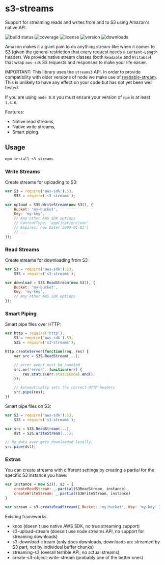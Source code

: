 # s3-streams

Support for streaming reads and writes from and to S3 using Amazon's native API.

![build status](http://img.shields.io/travis/izaakschroeder/s3-streams/master.svg?style=flat)
![coverage](http://img.shields.io/coveralls/izaakschroeder/s3-streams/master.svg?style=flat)
![license](http://img.shields.io/npm/l/s3-streams.svg?style=flat)
![version](http://img.shields.io/npm/v/s3-streams.svg?style=flat)
![downloads](http://img.shields.io/npm/dm/s3-streams.svg?style=flat)

Amazon makes it a giant pain to do anything stream-like when it comes to S3 (given the general restriction that every request needs a `Content-Length` header). We provide native stream classes (both `Readable` and `Writable`) that wrap `aws-sdk` S3 requests and responses to make your life easier.

IMPORTANT: This library uses the `streams3` API. In order to provide compatibility with older versions of node we make use of [readable-stream]. This is unlikely to have any effect on your code but has not yet been well tested.

If you are using `node 0.8` you must ensure your version of `npm` is at least `1.4.6`.

Features:
 * Native read streams,
 * Native write streams,
 * Smart piping.

## Usage

```sh
npm install s3-streams
```

### Write Streams

Create streams for uploading to S3:
```javascript
var S3 = require('aws-sdk').S3,
	S3S = require('s3-streams');

var upload = S3S.WriteStream(new S3(), {
	Bucket: 'my-bucket',
	Key: 'my-key',
	// Any other AWS SDK options
	// ContentType: 'application/json'
	// Expires: new Date('2099-01-01')
	// ...
});
```

### Read Streams

Create streams for downloading from S3:
```javascript
var S3 = require('aws-sdk').S3,
	S3S = require('s3-streams');

var download = S3S.ReadStream(new S3(), {
	Bucket: 'my-bucket',
	Key: 'my-key',
	// Any other AWS SDK options
});
```

### Smart Piping

Smart pipe files over HTTP:

```javascript
var http = require('http'),
    S3 = require('aws-sdk').S3,
	S3S = require('s3-streams');

http.createServer(function(req, res) {
    var src = S3S.ReadStream(...);

    // error event must be handled
    src.on('error', function(err) {
        res.status(err.statusCode).end();
    });

    // Automatically sets the correct HTTP headers
    src.pipe(res);
})
```

Smart pipe files on S3:
```javascript
var S3 = require('aws-sdk').S3,
	S3S = require('s3-streams');

var src = S3S.ReadStream(...),
	dst = S3S.WriteStream(...);

// No data ever gets downloaded locally.
src.pipe(dst);
```

### Extras

You can create streams with different settings by creating a partial for the specific S3 instance you have:

```javascript
var instance = new S3(), s3 = {
	createReadStream: _.partial(S3ReadStream, instance),
	createWriteStream: _.partial(S3WriteStream, instance)
}

var stream = s3.createReadStream({ Bucket: 'my-bucket', Key: 'my-key' });
```

Existing frameworks:
 * knox (doesn't use native AWS SDK, no true streaming support)
 * s3-upload-stream (doesn't use node streams API, no support for streaming downloads)
 * s3-download-stream (only does downloads, downloads are streamed by S3 part, not by individual buffer chunks)
 * streaming-s3 (overall terrible API; no actual streams)
 * create-s3-object-write-stream (probably one of the better ones)

[readable-stream]: http://www.nearform.com/nodecrunch/dont-use-nodes-core-stream-module/
